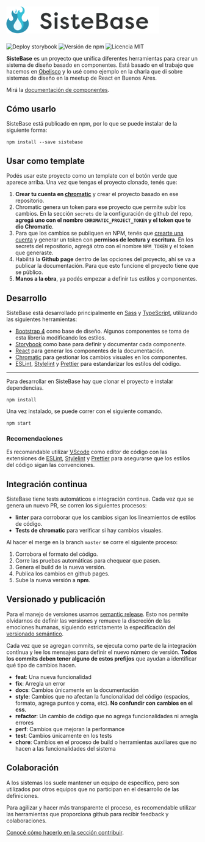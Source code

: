 # <img src="static/logo.svg?sanitize=true" alt="SisteBase" width="400" style="max-width:100%;">

![Deploy storybook](https://github.com/Jinik/sistebase/workflows/Deploy%20storybook/badge.svg)
![Versión de npm](https://img.shields.io/npm/v/sistebase)
![Licencia MIT](https://img.shields.io/npm/l/sistebase?label=licencia)

**SisteBase** es un proyecto que unifica diferentes herramientas para crear un sistema de diseño basado en componentes.
Está basado en el trabajo que hacemos en [Obelisco](https://github.com/gcba/Obelisco) y lo usé como ejemplo en la charla que di sobre sistemas de diseño en la meetup de React en Buenos Aires.

Mirá la [documentación de componentes](https://jinik.github.io/sistebase).


## Cómo usarlo

SisteBase está publicado en npm, por lo que se puede instalar de la siguiente forma:
```
npm install --save sistebase
```


## Usar como template

Podés usar este proyecto como un template con el botón verde que aparece arriba.
Una vez que tengas el proyecto clonado, tenés que:

1. **Crear tu cuenta en [chromatic](https://www.chromatic.com)** y crear el proyecto basado en ese repositorio.
2. Chromatic genera un token para ese proyecto que permite subir los cambios. En la sección `secrets` de la configuración de github del repo, **agregá uno con el nombre `CHROMATIC_PROJECT_TOKEN` y el token que te dio Chromatic**.
3. Para que los cambios se publiquen en NPM, tenés que [crearte una cuenta](https://www.npmjs.com/) y generar un token con **permisos de lectura y escritura**. En los secrets del repositorio, agregá otro con el nombre `NPM_TOKEN` y el token que generaste.
4. Habilitá la **Github page** dentro de las opciones del proyecto, ahí se va a publicar la documentación. Para que esto funcione el proyecto tiene que se público.
5. **Manos a la obra**, ya podés empezar a definir tus estilos y componentes.


## Desarrollo
SisteBase está desarrollado principalmente en [Sass](https://sass-lang.com) y [TypeScript](http://typescriptlang.org/), utilizando las siguientes herramientas:

- [Bootstrap 4](https://getbootstrap.com) como base de diseño. Algunos componentes se toma de esta librería modificando los estilos.
- [Storybook](https://storybook.js.org) como base para definir y documentar cada componente.
- [React](https://reactjs.org) para generar los componentes de la documentación.
- [Chromatic](https://www.chromatic.com) para gestionar los cambios visuales en los componentes.
- [ESLint](https://eslint.org), [Stylelint](https://stylelint.io) y [Prettier](https://prettier.io) para estandarizar los estilos del código.

---

Para desarrollar en SisteBase hay que clonar el proyecto e instalar dependencias.
```
npm install
```

Una vez instalado, se puede correr con el siguiente comando.
```
npm start
```

### Recomendaciones

Es recomandable utilizar [VScode](https://code.visualstudio.com) como editor de código con las extensiones de [ESLint](https://marketplace.visualstudio.com/items?itemName=dbaeumer.vscode-eslint), [Stylelint](https://marketplace.visualstudio.com/items?itemName=Daosro.stylelint) y [Prettier](https://marketplace.visualstudio.com/items?itemName=esbenp.prettier-vscode) para asegurarse que los estilos del código sigan las convenciones.


## Integración continua

SisteBase tiene tests automáticos e integración continua.
Cada vez que se genera un nuevo PR, se corren los siguientes procesos:

- **linter** para corroborar que los cambios sigan los lineamientos de estilos de código.
- **Tests de chromatic** para verificar si hay cambios visuales.

Al hacer el merge en la branch `master` se corre el siguiente proceso:

1. Corrobora el formato del código.
2. Corre las pruebas automáticas para chequear que pasen.
3. Genera el build de la nueva versión.
4. Publica los cambios en github pages.
5. Sube la nueva versión a **npm**.


## Versionado y publicación

Para el manejo de versiones usamos [semantic release](https://github.com/semantic-release/semantic-release).
Esto nos permite olvidarnos de definir las versiones y remueve la discreción de las emociones humanas, siguiendo estrictamente la especificación del [versionado semántico](https://semver.org/).

Cada vez que se agregan commits, se ejecuta como parte de la integración contínua y lee los mensajes para definir el nuevo número de versión.
**Todos los commits deben tener alguno de estos prefijos** que ayudan a identificar qué tipo de cambios hacen.

- **feat**: Una nueva funcionalidad
- **fix**: Arregla un error
- **docs**: Cambios únicamente en la documentación
- **style**: Cambios que no afectan la funcionalidad del código (espacios, formato, agrega puntos y coma, etc). **No confundir con cambios en el css.**
- **refactor**: Un cambio de código que no agrega funcionalidades ni arregla errores
- **perf**: Cambios que mejoran la performance
- **test**: Cambios únicamente en los tests
- **chore**: Cambios en el proceso de build o herramientas auxiliares que no hacen a las funcionalidades del sistema


## Colaboración

A los sistemas los suele mantener un equipo de específico, pero son utilizados por otros equipos que no participan en el desarrollo de las definiciones.

Para agilizar y hacer más transparente el proceso, es recomendable utilizar las herramientas que proporciona github para recibir feedback y colaboraciones.

[Conocé cómo hacerlo en la sección contribuir](CONTRIBUTING.md).
